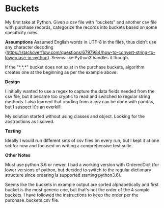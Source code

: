 # Buckets
My first take at Python. Given a csv file with "buckets" and another csv file with purchase records, categorize the records into buckets based on some specificity rules.

**Assumptions**
Assumed English words in UTF-8 in the files, thus didn't use any character decoding (https://stackoverflow.com/questions/6797984/how-to-convert-string-to-lowercase-in-python). Seems like Python3 handles it though.

If the "\*,\*,\*" bucket does not exist in the purchase buckets, algorithm creates one at the beginning as per the example above.


**Design**

I initially wanted to use a regex to capture the data fields needed from the csv file, but it became too cryptic to read and switched to regular string methods. I also learned that reading from a csv can be done with pandas, but I suspect it's an overkill.

My solution started without using classes and object. Looking for the abstractions as I solved.

**Testing**

Ideally I would run different sets of csv files on every run, but I kept it at one set for now and focused on writing a comprehensive test suite.

**Other Notes**

Must use python 3.6 or newer. I had a working version with OrderedDict (for lower versions of python, but decided to switch to the regular dictionary structure since ordering is supported starting python3.6).

Seems like the buckets in example output are sorted alphabetically and first bucket is the most generic one, but that's not the order of the 4 sample buckets. I have followed the instructions to keep the order per the purchase_buckets.csv file.
